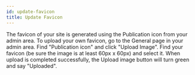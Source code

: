 ```yaml
---
id: update-favicon
title: Update Favicon
---
```

The favicon of your site is generated using the Publication icon from your admin area. To upload your own favicon, go to the General page in your admin area. Find "Publication icon" and click "Upload Image". Find your favicon (be sure the image is at least 60px x 60px) and select it. When upload is completed successfully, the Upload image button will turn green and say "Uploaded".